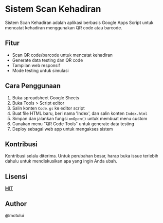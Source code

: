 # Sistem Scan Kehadiran

Sistem Scan Kehadiran adalah aplikasi berbasis Google Apps Script untuk mencatat kehadiran menggunakan QR code atau barcode.

## Fitur

- Scan QR code/barcode untuk mencatat kehadiran
- Generate data testing dan QR code
- Tampilan web responsif
- Mode testing untuk simulasi

## Cara Penggunaan

1. Buka spreadsheet Google Sheets
2. Buka Tools > Script editor
3. Salin konten `Code.gs` ke editor script
4. Buat file HTML baru, beri nama 'Index', dan salin konten `Index.html`
5. Simpan dan jalankan fungsi `onOpen()` untuk membuat menu custom
6. Gunakan menu "QR Code Tools" untuk generate data testing
7. Deploy sebagai web app untuk mengakses sistem

## Kontribusi

Kontribusi selalu diterima. Untuk perubahan besar, harap buka issue terlebih dahulu untuk mendiskusikan apa yang ingin Anda ubah.

## Lisensi

[MIT](https://choosealicense.com/licenses/mit/)

## Author

@motului